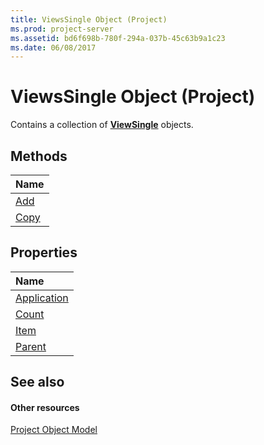 ```yaml
---
title: ViewsSingle Object (Project)
ms.prod: project-server
ms.assetid: bd6f698b-780f-294a-037b-45c63b9a1c23
ms.date: 06/08/2017
---
```



# ViewsSingle Object (Project)

Contains a collection of  **[ViewSingle](Project.ViewSingle.md)** objects.
 


## Methods



|**Name**|
|:-----|
|[Add](Project.ViewsSingle.Add.md)|
|[Copy](Project.ViewsSingle.Copy.md)|

## Properties



|**Name**|
|:-----|
|[Application](Project.ViewsSingle.Application.md)|
|[Count](Project.ViewsSingle.Count.md)|
|[Item](Project.ViewsSingle.Item.md)|
|[Parent](Project.ViewsSingle.Parent.md)|

## See also


#### Other resources


 
[Project Object Model](http://msdn.microsoft.com/library/900b167b-88ec-ea88-15b7-27bb90c22ac6%28Office.15%29.aspx)
